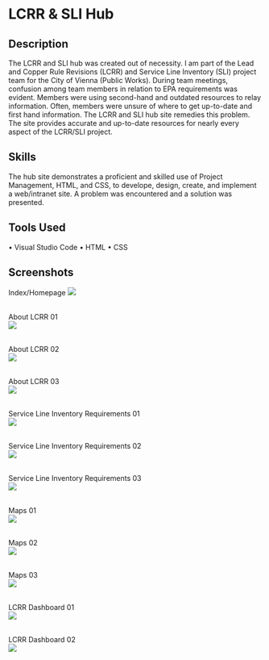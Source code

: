 <h1>LCRR & SLI Hub</h1>

<h2>Description</h2>
The LCRR and SLI hub was created out of necessity. I am part of the Lead and Copper Rule Revisions (LCRR) and Service Line Inventory (SLI) project team
for the City of Vienna (Public Works). During team meetings, confusion among team members in relation to EPA requirements was evident. Members were using
second-hand and outdated resources to relay information. Often, members were unsure of where to get up-to-date and first hand information. The LCRR and SLI hub site 
remedies this problem. The site provides accurate and up-to-date resources for nearly every aspect of the LCRR/SLI project. 

<h2>Skills</h2>
The hub site demonstrates a proficient and skilled use of Project Management, HTML, and CSS, to develope, design, create, and implement a web/intranet site. A problem 
was encountered and a solution was presented.

<h2>Tools Used</h2>
  • Visual Studio Code
  • HTML
  • CSS

<h2>Screenshots</h2>
Index/Homepage
<img src="https://github.com/user-attachments/assets/bf6e90d3-635a-4e6a-800f-fca3629a2d9d" />

</br>About LCRR 01</br>
<img src= "https://github.com/user-attachments/assets/09a6f054-b0dc-4073-9b2c-e6267552f9a5" />

</br>About LCRR 02</br>
<img src= "https://github.com/user-attachments/assets/3bd63e02-7575-4516-9142-25276a261964" />

</br>About LCRR 03</br>
<img src="https://github.com/user-attachments/assets/46d39b91-3a58-42c6-9703-a6cad4e14e36" />

</br>Service Line Inventory Requirements 01</br>
<img src= "https://github.com/user-attachments/assets/a44c560f-b67e-4047-a986-03b6316c6f87" />

</br>Service Line Inventory Requirements 02</br>
<img src= "https://github.com/user-attachments/assets/56520fcb-0821-4340-a16d-34140cf9a973" />

</br>Service Line Inventory Requirements 03</br>
<img src= "https://github.com/user-attachments/assets/fe743546-2ca9-4f58-a13a-474333a04e69" />

</br>Maps 01</br>
<img src= "https://github.com/user-attachments/assets/3bae3356-ef38-4d0f-8ba0-7467ed38f16a" />

</br>Maps 02</br>
<img src= "https://github.com/user-attachments/assets/8fdf4ce8-cb1d-42f7-81d5-b9822f3801b8" />

</br>Maps 03</br>
<img src= "https://github.com/user-attachments/assets/73ca44a0-4427-4eb9-b483-4de29290133f" />

</br>LCRR Dashboard 01</br>
<img src= "https://github.com/user-attachments/assets/e237684d-c559-47cf-b2c6-260bf350aa7e" />

</br>LCRR Dashboard 02</br>
<img src= "https://github.com/user-attachments/assets/8a4442d8-5d28-4fb3-ba44-0ca8a129945a" />
